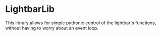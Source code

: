 # LightbarLib

This library allows for simple pythonic control of the lightbar's functions, without having to worry about an event loop.